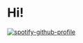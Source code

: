 # Hi!

[![spotify-github-profile](https://spotify-github-profile.vercel.app/api/view?uid=rh7vpcetqzmkctcpwpvloojm9&cover_image=true&theme=default&show_offline=false&background_color=121212&interchange=false)](https://github.com/kittinan/spotify-github-profile)
